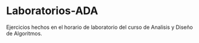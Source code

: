 # Laboratorios-ADA

Ejercicios hechos en el horario de laboratorio del curso de Analisis y Diseño de Algoritmos.
